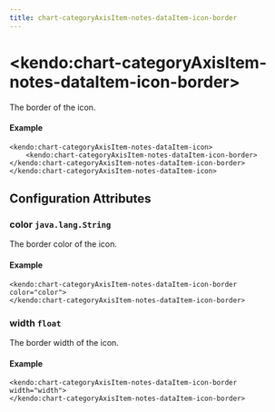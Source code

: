```yaml
---
title: chart-categoryAxisItem-notes-dataItem-icon-border
---
```


# \<kendo:chart-categoryAxisItem-notes-dataItem-icon-border\>

The border of the icon.

#### Example
    <kendo:chart-categoryAxisItem-notes-dataItem-icon>
        <kendo:chart-categoryAxisItem-notes-dataItem-icon-border></kendo:chart-categoryAxisItem-notes-dataItem-icon-border>
    </kendo:chart-categoryAxisItem-notes-dataItem-icon>

## Configuration Attributes

### color `java.lang.String`

The border color of the icon.

#### Example
    <kendo:chart-categoryAxisItem-notes-dataItem-icon-border color="color">
    </kendo:chart-categoryAxisItem-notes-dataItem-icon-border>

### width `float`

The border width of the icon.

#### Example
    <kendo:chart-categoryAxisItem-notes-dataItem-icon-border width="width">
    </kendo:chart-categoryAxisItem-notes-dataItem-icon-border>

